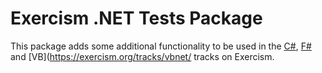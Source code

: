 # Exercism .NET Tests Package

This package adds some additional functionality to be used in the [C#](https://exercism.org/tracks/csharp/), [F#](https://exercism.org/tracks/fsharp/) and [VB](https://exercism.org/tracks/vbnet/ tracks on Exercism.
